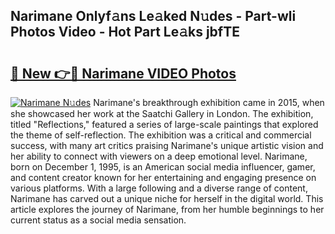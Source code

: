 ## Narimane Onlyf𝚊ns Le𝚊ked N𝚞des - Part-wli Photos Video - Hot Part Le𝚊ks jbfTE

# <h2><a href="http://ac52482.deff.icu/?id=Narimane">🔗 New 👉🔴 Narimane VIDEO Photos</a></h2>

[![Narimane N𝚞des](https://i.imgur.com/rIISA9y.gif)](http://ac52482.deff.icu/?id=Narimane)
Narimane's breakthrough exhibition came in 2015, when she showcased her work at the Saatchi Gallery in London. The exhibition, titled "Reflections," featured a series of large-scale paintings that explored the theme of self-reflection. The exhibition was a critical and commercial success, with many art critics praising Narimane's unique artistic vision and her ability to connect with viewers on a deep emotional level. Narimane, born on December 1, 1995, is an American social media influencer, gamer, and content creator known for her entertaining and engaging presence on various platforms. With a large following and a diverse range of content, Narimane has carved out a unique niche for herself in the digital world. This article explores the journey of Narimane, from her humble beginnings to her current status as a social media sensation.
